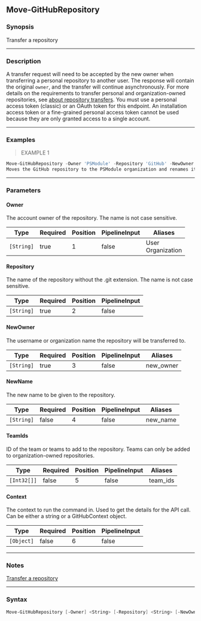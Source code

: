 Move-GitHubRepository
---------------------

### Synopsis
Transfer a repository

---

### Description

A transfer request will need to be accepted by the new owner when transferring a personal repository to another user.
The response will contain the original `owner`, and the transfer will continue asynchronously. For more details on
the requirements to transfer personal and organization-owned repositories, see
[about repository transfers](https://docs.github.com/articles/about-repository-transfers/).
You must use a personal access token (classic) or an OAuth token for this endpoint. An installation access token or
a fine-grained personal access token cannot be used because they are only granted access to a single account.

---

### Examples
> EXAMPLE 1

```PowerShell
Move-GitHubRepository -Owner 'PSModule' -Repository 'GitHub' -NewOwner 'GitHub' -NewName 'PowerShell'
Moves the GitHub repository to the PSModule organization and renames it to GitHub.
```

---

### Parameters
#### **Owner**
The account owner of the repository. The name is not case sensitive.

|Type      |Required|Position|PipelineInput|Aliases              |
|----------|--------|--------|-------------|---------------------|
|`[String]`|true    |1       |false        |User<br/>Organization|

#### **Repository**
The name of the repository without the .git extension. The name is not case sensitive.

|Type      |Required|Position|PipelineInput|
|----------|--------|--------|-------------|
|`[String]`|true    |2       |false        |

#### **NewOwner**
The username or organization name the repository will be transferred to.

|Type      |Required|Position|PipelineInput|Aliases  |
|----------|--------|--------|-------------|---------|
|`[String]`|true    |3       |false        |new_owner|

#### **NewName**
The new name to be given to the repository.

|Type      |Required|Position|PipelineInput|Aliases |
|----------|--------|--------|-------------|--------|
|`[String]`|false   |4       |false        |new_name|

#### **TeamIds**
ID of the team or teams to add to the repository. Teams can only be added to organization-owned repositories.

|Type       |Required|Position|PipelineInput|Aliases |
|-----------|--------|--------|-------------|--------|
|`[Int32[]]`|false   |5       |false        |team_ids|

#### **Context**
The context to run the command in. Used to get the details for the API call.
Can be either a string or a GitHubContext object.

|Type      |Required|Position|PipelineInput|
|----------|--------|--------|-------------|
|`[Object]`|false   |6       |false        |

---

### Notes
[Transfer a repository](https://docs.github.com/rest/repos/repos#transfer-a-repository)

---

### Syntax
```PowerShell
Move-GitHubRepository [-Owner] <String> [-Repository] <String> [-NewOwner] <String> [[-NewName] <String>] [[-TeamIds] <Int32[]>] [[-Context] <Object>] [<CommonParameters>]
```
